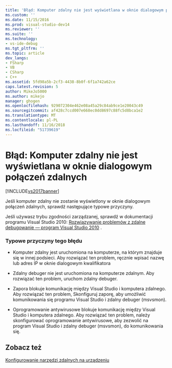 ```yaml
---
title: 'Błąd: Komputer zdalny nie jest wyświetlana w oknie dialogowym połączeń zdalnych | Dokumentacja firmy Microsoft'
ms.custom: ''
ms.date: 11/15/2016
ms.prod: visual-studio-dev14
ms.reviewer: ''
ms.suite: ''
ms.technology:
- vs-ide-debug
ms.tgt_pltfrm: ''
ms.topic: article
dev_langs:
- FSharp
- VB
- CSharp
- C++
ms.assetid: 5fd98a5b-2cf3-4438-8b0f-6f1a742a62ce
caps.latest.revision: 5
author: MikeJo5000
ms.author: mikejo
manager: ghogen
ms.openlocfilehash: 929072304e462e08a45a29c84ab9ce1e20043c49
ms.sourcegitcommit: af428c7ccd007e668ec0dd8697c88fc5d8bca1e2
ms.translationtype: MT
ms.contentlocale: pl-PL
ms.lasthandoff: 11/16/2018
ms.locfileid: "51739619"
---
```

# <a name="error-remote-machine-does-not-appear-in-a-remote-connections-dialog"></a>Błąd: Komputer zdalny nie jest wyświetlana w oknie dialogowym połączeń zdalnych
[!INCLUDE[vs2017banner](../includes/vs2017banner.md)]

Jeśli komputer zdalny nie zostanie wyświetlony w oknie dialogowym połączeń zdalnych, sprawdź następujące typowe przyczyny.  
  
 Jeśli używasz trybu zgodności zarządzanej, sprawdź w dokumentacji programu Visual Studio 2010: [Rozwiązywanie problemów z zdalne debugowanie — program Visual Studio 2010](https://msdn.microsoft.com/library/2ys11ead\(v=vs.100\).aspx) .  
  
### <a name="common-causes-for-this-error"></a>Typowe przyczyny tego błędu  
  
-   Komputer zdalny jest uruchomiona na komputerze, na którym znajduje się w innej podsieci. Aby rozwiązać ten problem, ręcznie wpisać nazwę lub adres IP w oknie dialogowym kwalifikatora  
  
-   Zdalny debuger nie jest uruchomiona na komputerze zdalnym. Aby rozwiązać ten problem, uruchom zdalny debuger.  
  
-   Zapora blokuje komunikację między Visual Studio i komputera zdalnego. Aby rozwiązać ten problem, Skonfiguruj zaporę, aby umożliwić komunikowania się programu Visual Studio i zdalny debuger (msvsmon).  
  
-   Oprogramowanie antywirusowe blokuje komunikację między Visual Studio i komputera zdalnego. Aby rozwiązać ten problem, należy skonfigurować oprogramowanie antywirusowe, aby zezwolić na program Visual Studio i zdalny debuger (msvsmon), do komunikowania się.  
  
## <a name="see-also"></a>Zobacz też  
 [Konfigurowanie narzędzi zdalnych na urządzeniu](http://msdn.microsoft.com/library/90f45630-0d26-4698-8c1f-63f85a12db9c)



